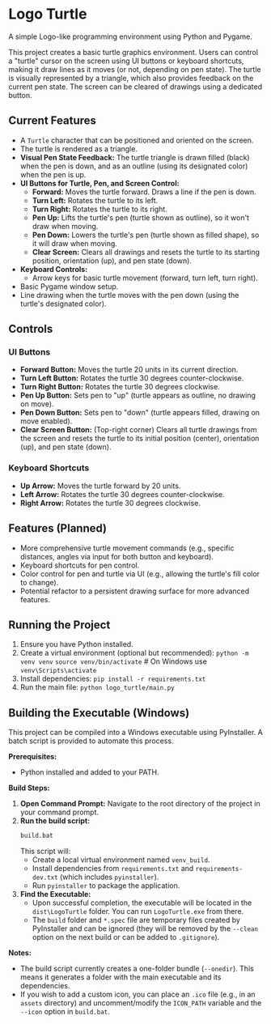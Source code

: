 # Logo Turtle

A simple Logo-like programming environment using Python and Pygame.

This project creates a basic turtle graphics environment. Users can control a "turtle" cursor on the screen using UI buttons or keyboard shortcuts, making it draw lines as it moves (or not, depending on pen state). The turtle is visually represented by a triangle, which also provides feedback on the current pen state. The screen can be cleared of drawings using a dedicated button.

## Current Features
- A `Turtle` character that can be positioned and oriented on the screen.
- The turtle is rendered as a triangle.
- **Visual Pen State Feedback:** The turtle triangle is drawn filled (black) when the pen is down, and as an outline (using its designated color) when the pen is up.
- **UI Buttons for Turtle, Pen, and Screen Control:**
  - **Forward:** Moves the turtle forward. Draws a line if the pen is down.
  - **Turn Left:** Rotates the turtle to its left.
  - **Turn Right:** Rotates the turtle to its right.
  - **Pen Up:** Lifts the turtle's pen (turtle shown as outline), so it won't draw when moving.
  - **Pen Down:** Lowers the turtle's pen (turtle shown as filled shape), so it will draw when moving.
  - **Clear Screen:** Clears all drawings and resets the turtle to its starting position, orientation (up), and pen state (down).
- **Keyboard Controls:**
  - Arrow keys for basic turtle movement (forward, turn left, turn right).
- Basic Pygame window setup.
- Line drawing when the turtle moves with the pen down (using the turtle's designated color).

## Controls
### UI Buttons
- **Forward Button:** Moves the turtle 20 units in its current direction.
- **Turn Left Button:** Rotates the turtle 30 degrees counter-clockwise.
- **Turn Right Button:** Rotates the turtle 30 degrees clockwise.
- **Pen Up Button:** Sets pen to "up" (turtle appears as outline, no drawing on move).
- **Pen Down Button:** Sets pen to "down" (turtle appears filled, drawing on move enabled).
- **Clear Screen Button:** (Top-right corner) Clears all turtle drawings from the screen and resets the turtle to its initial position (center), orientation (up), and pen state (down).
### Keyboard Shortcuts
- **Up Arrow:** Moves the turtle forward by 20 units.
- **Left Arrow:** Rotates the turtle 30 degrees counter-clockwise.
- **Right Arrow:** Rotates the turtle 30 degrees clockwise.

## Features (Planned)
- More comprehensive turtle movement commands (e.g., specific distances, angles via input for both button and keyboard).
- Keyboard shortcuts for pen control.
- Color control for pen and turtle via UI (e.g., allowing the turtle's fill color to change).
- Potential refactor to a persistent drawing surface for more advanced features.

## Running the Project

1. Ensure you have Python installed.
2. Create a virtual environment (optional but recommended):
   `python -m venv venv`
   `source venv/bin/activate`  # On Windows use `venv\Scripts\activate`
3. Install dependencies: `pip install -r requirements.txt`
4. Run the main file: `python logo_turtle/main.py`

## Building the Executable (Windows)

This project can be compiled into a Windows executable using PyInstaller. A batch script is provided to automate this process.

**Prerequisites:**
- Python installed and added to your PATH.

**Build Steps:**

1.  **Open Command Prompt:** Navigate to the root directory of the project in your command prompt.
2.  **Run the build script:**
    ```bash
    build.bat
    ```
    This script will:
    - Create a local virtual environment named `venv_build`.
    - Install dependencies from `requirements.txt` and `requirements-dev.txt` (which includes `pyinstaller`).
    - Run `pyinstaller` to package the application.
3.  **Find the Executable:**
    - Upon successful completion, the executable will be located in the `dist\LogoTurtle` folder. You can run `LogoTurtle.exe` from there.
    - The `build` folder and `*.spec` file are temporary files created by PyInstaller and can be ignored (they will be removed by the `--clean` option on the next build or can be added to `.gitignore`).

**Notes:**
- The build script currently creates a one-folder bundle (`--onedir`). This means it generates a folder with the main executable and its dependencies.
- If you wish to add a custom icon, you can place an `.ico` file (e.g., in an `assets` directory) and uncomment/modify the `ICON_PATH` variable and the `--icon` option in `build.bat`.

